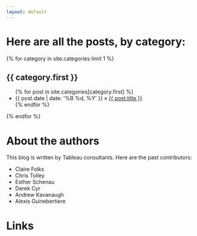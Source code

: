 ```yaml
---
layout: default
---
```


# Here are all the posts, by category:

{% for category in site.categories limit 1 %}
<div class="unit half">
  <h2 id="{{ tag[0] }}-ref">{{ category.first }}</h2>
  <ul class="posts">
  {% for post in site.categories[category.first] %}
      <li><span>{{ post.date | date: '%B %d, %Y' }}</span> &raquo; <a href="{{site.baseurl}}{{ post.url }}">{{ post.title }}</a></li>
  {% endfor %}
  </ul>
</div>
{% endfor %}

# About the authors

This blog is written by Tableau consultants. Here are the past contributors:

- Claire Folks
- Chris Tolley
- Esther Schenau
- Derek Cyr
- Andrew Kavanaugh
- Alexis Guinebertiere

# Links